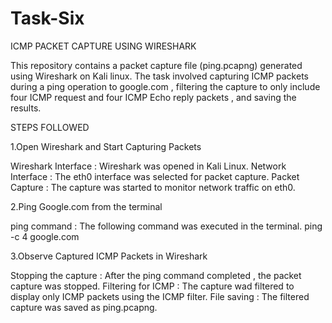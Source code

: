 # Task-Six
ICMP PACKET CAPTURE USING WIRESHARK 

This repository contains a packet capture file (ping.pcapng) generated using Wireshark on Kali linux. The task involved capturing ICMP packets during a ping operation to google.com , filtering the capture to only include four ICMP request and four ICMP Echo reply packets , and saving the results.

STEPS FOLLOWED

1.Open Wireshark and Start Capturing Packets

Wireshark Interface : Wireshark was opened in Kali Linux.
Network Interface : The eth0 interface was selected for packet capture.
Packet Capture : The capture was started to monitor network traffic on eth0.

2.Ping Google.com from the terminal

ping command : The following command was executed in the terminal.
              ping -c 4 google.com

3.Observe Captured ICMP Packets in Wireshark

Stopping the capture : After the ping command completed , the packet capture was stopped.
Filtering for ICMP : The capture wad filtered to display only ICMP packets using the ICMP filter.
File saving : The filtered capture was saved as ping.pcapng.

